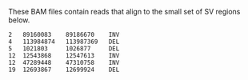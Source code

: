 These BAM files contain reads that align to the small set of SV regions below.

```
2	89160083	89186670	INV
4	113984874	113987369	DEL
5	1021803		1026877		DEL
12	12543868	12547613	INV
12	47289448	47310758	INV
19	12693867	12699924	DEL
```
